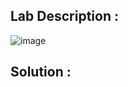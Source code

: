 ## Lab Description :

![image](https://github.com/ananthan05/Portswigger_labs/assets/140697378/7704821b-1f15-4422-a975-484511660699)

## Solution :
